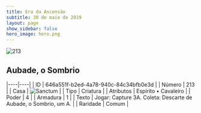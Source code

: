 ```yaml
---
title: Era da Ascensão
subtitle: 30 de maio de 2019
layout: page
show_sidebar: false
hero_image: hero.png
---
```


![213](https://cdn.keyforgegame.com/media/card_front/pt/435_213_8454RX352589_pt.png)

## Aubade, o Sombrio

|----|----|
| ID | 646a551f-b2ed-4a78-940c-84c34bfb0e3d |
| Número | 213 |
| Casa | ![Sanctum](https://archonarcana.com/images/thumb/c/c7/Sanctum.png/22px-Sanctum.png "Santuário") |
| Tipo | Criatura |
| Atributos | Espírito • Cavaleiro |
| Poder | 4 |
| Armadura | 1 |
| Texto | Jogar: Capture 3A. Coleta: Descarte de Aubade, o Sombrio, um A. |
| Raridade | Comum |
